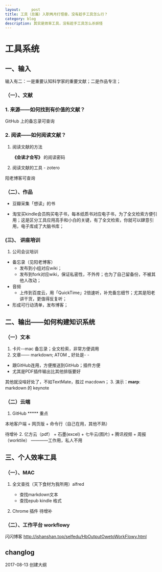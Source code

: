 ```yaml
---
layout:     post
title: 工具（总篇）入职两月打怪兽，没有趁手工具怎么行？
category: blog
description: 其实是效率工具，没有趁手工具怎么杀妖怪
---
```



# 工具系统

## 一、输入

输入有二：一是重要认知科学家的重要文献；二是作品专注；

### （一）、文献

### 1. 来源——如何找到有价值的文献？

GitHub 上的备忘录可查询

### 2. 阅读——如何阅读文献？

1. 阅读文献的方法

   **《会读才会写》** 的阅读密码

2. 阅读文献的工具 - zotero

阳老博客可查询


### （二）、作品

- 豆瓣采集「想读」的书

- 淘宝买kindle会员购买电子书，每本纸质书对应电子书，为了全文检索方便引用；这是区分工具应用高手和小白的关键，有了全文检索，你就可以肆意引用，电子库成了大脑书库；

### (三)、 讲座培训

1. 公司会议培训
- 备忘录（见阳老博客）
  - 发布到小组对应wiki；
  - 发布到fork对应wiki，保证私密性，不外传；也为了自己留备份，不被其他人改动；
- 音频
  - 上传到百度云，用「QuickTime」2倍速听，补充备忘细节；尤其是阳老讲干货，更值得反复听；
- 形成可行动清单，发布博客；

## 二、输出——如何构建知识系统


### （一）文本

1. 卡片--mac 备忘录；全文检索，非常方便调用
2. 文章—— markdown; ATOM _ 好处是- -

 - 跟GitHub连用，方便推送到GitHub；插件方便
 - 尤其是PDF插件输出比其他排版要好

  其他就没啥好处了，不如TextMate，胜过 macdown；
3. 演示：**marp**: markdown 的 keynote


### （二）云端
1. GitHub ***** 重点

  本地客户端 + 网页版 + 命令行（自己在用，其他不熟）

  待增补
2. 亿方云（pdf） + 石墨(excel) + 七牛云(图片)  + 腾讯视频 + 周报（worktile）
————工作用，私人不用

## 三、个人效率工具

### （一）、MAC
1. 全文查找（天下食材为我所用）alfred

      - 查找markdown文本
      - 查找epub kindle 格式
2. Chrome 插件
待增补
### （二）、工作平台 workflowy

闪闪博客 http://ishanshan.top/selfedu/HbOutputOwetoWorkFlowy.html




## changlog

2017-08-13 创建大纲
